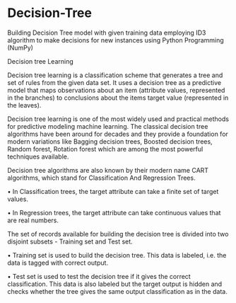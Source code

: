 # Decision-Tree
Building Decision Tree model with given training data employing ID3 algorithm to make decisions for new instances using Python Programming (NumPy)


Decision tree Learning

Decision tree learning is a classification scheme that generates a tree and set of rules from the given data set. It uses a decision tree as a predictive model that maps observations about an item (attribute values, represented in the branches) to conclusions about the items target value (represented in the leaves).

Decision tree learning is one of the most widely used and practical methods for predictive modeling machine learning. The classical decision tree algorithms have been around for decades and they provide a foundation for modern variations like Bagging decision trees, Boosted decision trees, Random forest, Rotation forest which are among the most powerful techniques available.


Decision tree algorithms are also known by their modern name CART algorithms, which stand for Classification And Regression Trees.

• In Classification trees, the target attribute can take a finite set of target values.

• In Regression trees, the target attribute can take continuous values that are real numbers.

The set of records available for building the decision tree is divided into two disjoint subsets - Training set and Test set.

• Training set is used to build the decision tree. This data is labeled, i.e. the data is tagged with correct output.

• Test set is used to test the decision tree if it gives the correct classification. This data is also labeled but the target output is hidden and checks whether the tree gives the same output classification as in the data.
